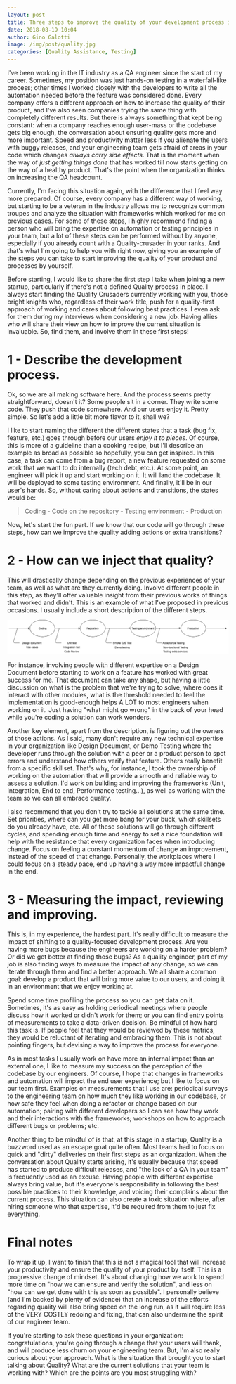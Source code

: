 ```yaml
---
layout: post
title: Three steps to improve the quality of your development process in a startup
date: 2018-08-19 10:04
author: Gino Galotti
image: /img/post/quality.jpg
categories: [Quality Assistance, Testing]
---
```

I've been working in the IT industry as a QA engineer since the start of my career. Sometimes, my position was just hands-on testing in a waterfall-like process; other times I worked closely with the developers to write all the automation needed before the feature was considered done. Every company offers a different approach on how to increase the quality of their product, and I've also seen companies trying the same thing with completely different results. But there is always something that kept being constant: when a company reaches enough user-mass or the codebase gets big enough, the conversation about ensuring quality gets more and more important. Speed and productivity matter less if you alienate the users with buggy releases, and your engineering team gets afraid of areas in your code which changes _always carry side effects_. That is the moment when the way of _just getting things done_ that has worked till now starts getting on the way of a healthy product. That's the point when the organization thinks on increasing the QA headcount.

Currently, I'm facing this situation again, with the difference that I feel way more prepared. Of course, every company has a different way of working, but starting to be a veteran in the industry allows me to recognize common troupes and analyze the situation with frameworks which worked for me on previous cases. For some of these steps, I highly recommend finding a person who will bring the expertise on automation or testing principles in your team, but a lot of these steps can be performed without by anyone, especially if you already count with a Quality-crusader in your ranks. And that's what I'm going to help you with right now, giving you an example of the steps you can take to start improving the quality of your product and processes by yourself.

Before starting, I would like to share the first step I take when joining a new startup, particularly if there's not a defined Quality process in place. I always start finding the Quality Crusaders currently working with you, those bright knights who, regardless of their work title, push for a quality-first approach of working and cares about following best practices. I even ask for them during my interviews when considering a new job. Having allies who will share their view on how to improve the current situation is invaluable. So, find them, and involve them in these first steps!

# 1 - Describe the development process.

Ok, so we are all making software here. And the process seems pretty straightforward, doesn't it? Some people sit in a corner. They write some code. They push that code somewhere. And our users enjoy it. Pretty simple. So let's add a little bit more flavor to it, shall we?

I like to start naming the different the different states that a task (bug fix, feature, etc.) goes through before our users _enjoy it to pieces_. Of course, this is more of a guideline than a cooking recipe, but I'll describe an example as broad as possible so hopefully, you can get inspired. In this case, a task can come from a bug report, a new feature requested on some work that we want to do internally (tech debt, etc.). At some point, an engineer will pick it up and start working on it. It will land the codebase. It will be deployed to some testing environment. And finally, it'll be in our user's hands. So, without caring about actions and transitions, the states would be:

> Coding - Code on the repository - Testing environment - Production

Now, let's start the fun part. If we know that our code will go through these steps, how can we improve the quality adding actions or extra transitions?

# 2 - How can we inject that quality?
This will drastically change depending on the previous experiences of your team, as well as what are they currently doing. Involve different people in this step, as they'll offer valuable insight from their previous works of things that worked and didn't. This is an example of what I've proposed in previous occasions. I usually include a short description of the different steps.

![](/img/post/quality-processes.png)

For instance, involving people with different expertise on a Design Document before starting to work on a feature has worked with great success for me. That document can take any shape, but having a little discussion on what is the problem that we're trying to solve, where does it interact with other modules, what is the threshold needed to feel the implementation is good-enough helps A LOT to most engineers when working on it. Just having "what might go wrong" in the back of your head while you're coding a solution can work wonders.

Another key element, apart from the description, is figuring out the owners of those actions. As I said, many don't require any new technical expertise in your organization like Design Document, or Demo Testing where the developer runs through the solution with a peer or a product person to spot errors and understand how others verify that feature. Others really benefit from a specific skillset. That's why, for instance, I took the ownership of working on the automation that will provide a smooth and reliable way to assess a solution. I'd work on building and improving the frameworks (Unit, Integration, End to end, Performance testing...), as well as working with the team so we can all embrace quality.

I also recommend that you don't try to tackle all solutions at the same time. Set priorities, where can you get more bang for your buck, which skillsets do you already have, etc. All of these solutions will go through different cycles, and spending enough time and energy to set a nice foundation will help with the resistance that every organization faces when introducing change. Focus on feeling a constant momentum of change an improvement, instead of the speed of that change. Personally, the workplaces where I could focus on a steady pace, end up having a way more impactful change in the end.

# 3 - Measuring the impact, reviewing and improving.

This is, in my experience, the hardest part. It's really difficult to measure the impact of shifting to a quality-focused development process. Are you having more bugs because the engineers are working on a harder problem? Or did we get better at finding those bugs? As a quality engineer, part of my job is also finding ways to measure the impact of any change, so we can iterate through them and find a better approach. We all share a common goal: develop a product that will bring more value to our users, and doing it in an environment that we enjoy working at.

Spend some time profiling the process so you can get data on it. Sometimes, it's as easy as holding periodical meetings where people discuss how it worked or didn't work for them; or you can find entry points of measurements to take a data-driven decision. Be mindful of how hard this task is. If people feel that they would be reviewed by these metrics, they would be reluctant of iterating and embracing them. This is not about pointing fingers, but devising a way to improve the process for everyone.

As in most tasks I usually work on have more an internal impact than an external one, I like to measure my success on the perception of the codebase by our engineers. Of course, I hope that changes in frameworks and automation will impact the end user experience; but I like to focus on our team first. Examples on measurements that I use are: periodical surveys to the engineering team on how much they like working in our codebase, or how safe they feel when doing a refactor or change based on our automation; pairing with different developers so I can see how they work and their interactions with the frameworks; workshops on how to approach different bugs or problems; etc.

Another thing to be mindful of is that, at this stage in a startup, Quality is a buzzword used as an escape goat quite often. Most teams had to focus on quick and "dirty" deliveries on their first steps as an organization. When the conversation about Quality starts arising, it's usually because that speed has started to produce difficult releases, and "the lack of a QA in your team" is frequently used as an excuse. Having people with different expertise always bring value, but it's everyone's responsibility in following the best possible practices to their knowledge, and voicing their complains about the current process. This situation can also create a toxic situation where, after hiring someone who that expertise, it'd be required from them to just fix everything.

# Final notes

To wrap it up, I want to finish that this is not a magical tool that will increase your productivity and ensure the quality of your product by itself. This is a progressive change of mindset. It's about changing how we work to spend more time on "how we can ensure and verify the solution", and less on "how can we get done with this as soon as possible". I personally believe (and I'm backed by plenty of evidence) that an increase of the efforts regarding quality will also bring speed on the long run, as it will require less of the VERY COSTLY redoing and fixing, that can also undermine the spirit of our engineer team.

If you're starting to ask these questions in your organization: congratulations, you're going through a change that your users will thank, and will produce less churn on your engineering team. But, I'm also really curious about your approach. What is the situation that brought you to start talking about Quality? What are the current solutions that your team is working with? Which are the points are you most struggling with?
